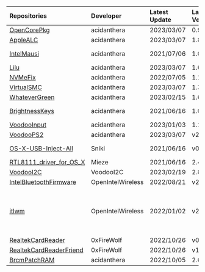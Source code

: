 | Repositories | Developer | Latest Update | Latest Version | Files                           |
|:-------------|:----------|:--------------|:---------------|:--------------------------------|
| [OpenCorePkg](https://github.com/acidanthera/OpenCorePkg) | acidanthera | 2023/03/07 | 0.9.0 | [OpenCore-0.9.0-RELEASE.zip](https://ghproxy.com/https://raw.githubusercontent.com/217heidai/KextsDownloader/main/OpenCore/OpenCore-0.9.0-RELEASE.zip) |
| [AppleALC](https://github.com/acidanthera/AppleALC) | acidanthera | 2023/03/07 | 1.8.0 | [AppleALC-1.8.0-RELEASE.zip](https://ghproxy.com/https://raw.githubusercontent.com/217heidai/KextsDownloader/main/Kexts/AppleALC-1.8.0-RELEASE.zip) |
| [IntelMausi](https://github.com/acidanthera/IntelMausi) | acidanthera | 2021/07/06 | 1.0.7 | [IntelMausi-1.0.7-DEBUG.zip](https://cdn.jsdelivr.net/gh/217heidai/KextsDownloader@main/Kexts/IntelMausi-1.0.7-DEBUG.zip), [IntelMausi-1.0.7-RELEASE.zip](https://cdn.jsdelivr.net/gh/217heidai/KextsDownloader@main/Kexts/IntelMausi-1.0.7-RELEASE.zip) |
| [Lilu](https://github.com/acidanthera/Lilu) | acidanthera | 2023/03/07 | 1.6.4 | [Lilu-1.6.4-RELEASE.zip](https://ghproxy.com/https://raw.githubusercontent.com/217heidai/KextsDownloader/main/Kexts/Lilu-1.6.4-RELEASE.zip) |
| [NVMeFix](https://github.com/acidanthera/NVMeFix) | acidanthera | 2022/07/05 | 1.1.0 | [NVMeFix-1.1.0-RELEASE.zip](https://ghproxy.com/https://raw.githubusercontent.com/217heidai/KextsDownloader/main/Kexts/NVMeFix-1.1.0-RELEASE.zip) |
| [VirtualSMC](https://github.com/acidanthera/VirtualSMC) | acidanthera | 2023/03/07 | 1.3.1 | [VirtualSMC-1.3.1-RELEASE.zip](https://ghproxy.com/https://raw.githubusercontent.com/217heidai/KextsDownloader/main/Kexts/VirtualSMC-1.3.1-RELEASE.zip) |
| [WhateverGreen](https://github.com/acidanthera/WhateverGreen) | acidanthera | 2023/02/15 | 1.6.4 | [WhateverGreen-1.6.4-RELEASE.zip](https://ghproxy.com/https://raw.githubusercontent.com/217heidai/KextsDownloader/main/Kexts/WhateverGreen-1.6.4-RELEASE.zip) |
| [BrightnessKeys](https://github.com/acidanthera/BrightnessKeys) | acidanthera | 2021/06/16 | 1.0.2 | [BrightnessKeys-1.0.2-DEBUG.zip](https://cdn.jsdelivr.net/gh/217heidai/KextsDownloader@main/Kexts/BrightnessKeys-1.0.2-DEBUG.zip), [BrightnessKeys-1.0.2-RELEASE.zip](https://cdn.jsdelivr.net/gh/217heidai/KextsDownloader@main/Kexts/BrightnessKeys-1.0.2-RELEASE.zip) |
| [VoodooInput](https://github.com/acidanthera/VoodooInput) | acidanthera | 2023/01/03 | 1.1.3 | [VoodooInput-1.1.3-RELEASE.zip](https://ghproxy.com/https://raw.githubusercontent.com/217heidai/KextsDownloader/main/Kexts/VoodooInput-1.1.3-RELEASE.zip) |
| [VoodooPS2](https://github.com/acidanthera/VoodooPS2) | acidanthera | 2023/03/07 | v2.3.4 | [VoodooPS2Controller-2.3.4-RELEASE.zip](https://ghproxy.com/https://raw.githubusercontent.com/217heidai/KextsDownloader/main/Kexts/VoodooPS2Controller-2.3.4-RELEASE.zip) |
| [OS-X-USB-Inject-All](https://github.com/Sniki/OS-X-USB-Inject-All) | Sniki | 2021/06/16 | v0.7.6 | [USBInjectAll-0.7.6-DEBUG.zip](https://cdn.jsdelivr.net/gh/217heidai/KextsDownloader@main/Kexts/USBInjectAll-0.7.6-DEBUG.zip), [USBInjectAll-0.7.6-RELEASE.zip](https://cdn.jsdelivr.net/gh/217heidai/KextsDownloader@main/Kexts/USBInjectAll-0.7.6-RELEASE.zip) |
| [RTL8111_driver_for_OS_X](https://github.com/Mieze/RTL8111_driver_for_OS_X) | Mieze | 2021/06/16 | 2.4.2 | [RealtekRTL8111-V2.4.2.zip](https://cdn.jsdelivr.net/gh/217heidai/KextsDownloader@main/Kexts/RealtekRTL8111-V2.4.2.zip) |
| [VoodooI2C](https://github.com/VoodooI2C/VoodooI2C) | VoodooI2C | 2023/02/19 | 2.8 | [VoodooI2C-2.8.zip](https://ghproxy.com/https://raw.githubusercontent.com/217heidai/KextsDownloader/main/Kexts/VoodooI2C-2.8.zip) |
| [IntelBluetoothFirmware](https://github.com/OpenIntelWireless/IntelBluetoothFirmware) | OpenIntelWireless | 2022/08/21 | v2.2.0 | [IntelBluetooth-v2.2.0.zip](https://ghproxy.com/https://raw.githubusercontent.com/217heidai/KextsDownloader/main/Kexts/IntelBluetooth-v2.2.0.zip) |
| [itlwm](https://github.com/OpenIntelWireless/itlwm) | OpenIntelWireless | 2022/01/02 | v2.1.0 | [AirportItlwm_v2.1.0_stable_BigSur.kext.zip](https://ghproxy.com/https://raw.githubusercontent.com/217heidai/KextsDownloader/main/Kexts/AirportItlwm_v2.1.0_stable_BigSur.kext.zip), [AirportItlwm_v2.1.0_stable_Catalina.kext.zip](https://ghproxy.com/https://raw.githubusercontent.com/217heidai/KextsDownloader/main/Kexts/AirportItlwm_v2.1.0_stable_Catalina.kext.zip), [AirportItlwm_v2.1.0_stable_HighSierra.kext.zip](https://ghproxy.com/https://raw.githubusercontent.com/217heidai/KextsDownloader/main/Kexts/AirportItlwm_v2.1.0_stable_HighSierra.kext.zip), [AirportItlwm_v2.1.0_stable_Mojave.kext.zip](https://ghproxy.com/https://raw.githubusercontent.com/217heidai/KextsDownloader/main/Kexts/AirportItlwm_v2.1.0_stable_Mojave.kext.zip), [AirportItlwm_v2.1.0_stable_Monterey.kext.zip](https://ghproxy.com/https://raw.githubusercontent.com/217heidai/KextsDownloader/main/Kexts/AirportItlwm_v2.1.0_stable_Monterey.kext.zip), [itlwm_v2.1.0_stable.kext.zip](https://ghproxy.com/https://raw.githubusercontent.com/217heidai/KextsDownloader/main/Kexts/itlwm_v2.1.0_stable.kext.zip) |
| [RealtekCardReader](https://github.com/0xFireWolf/RealtekCardReader) | 0xFireWolf | 2022/10/26 | v0.9.7 | [RealtekCardReader_0.9.7_006a845_RELEASE.zip](https://ghproxy.com/https://raw.githubusercontent.com/217heidai/KextsDownloader/main/Kexts/RealtekCardReader_0.9.7_006a845_RELEASE.zip) |
| [RealtekCardReaderFriend](https://github.com/0xFireWolf/RealtekCardReaderFriend) | 0xFireWolf | 2022/10/26 | v1.0.4 | [RealtekCardReaderFriend_1.0.4_e1e3301_RELEASE.zip](https://ghproxy.com/https://raw.githubusercontent.com/217heidai/KextsDownloader/main/Kexts/RealtekCardReaderFriend_1.0.4_e1e3301_RELEASE.zip) |
| [BrcmPatchRAM](https://github.com/acidanthera/BrcmPatchRAM) | acidanthera | 2022/10/05 | 2.6.4 | [BrcmPatchRAM-2.6.4-RELEASE.zip](https://ghproxy.com/https://raw.githubusercontent.com/217heidai/KextsDownloader/main/Kexts/BrcmPatchRAM-2.6.4-RELEASE.zip) |
